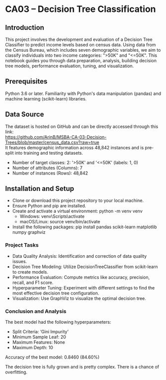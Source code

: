 # CA03 – Decision Tree Classification

## Introduction
This project involves the development and evaluation of a Decision Tree Classifier to predict income levels based on census data. Using data from the Census Bureau, which includes seven demographic variables, we aim to classify individuals into two income categories: ">50K" and "<=50K". This notebook guides you through data preparation, analysis, building decision tree models, performance evaluation, tuning, and visualization.


## Prerequisites
Python 3.6 or later.
Familiarity with Python's data manipulation (pandas) and machine learning (scikit-learn) libraries.


## Data Source
The dataset is hosted on GitHub and can be directly accessed through this link: <br>
https://github.com/ArinB/MSBA-CA-03-Decision-Trees/blob/master/census_data.csv?raw=true <br>
It features demographic information across 48,842 instances and is pre-split into training and testing datasets.
- Number of target classes: 2: '>50K' and '<=50K' (labels: 1, 0)
- Number of attributes (Columns): 7
- Number of instances (Rows): 48,842


## Installation and Setup
- Clone or download this project repository to your local machine.
- Ensure Python and pip are installed.
- Create and activate a virtual environment: python -m venv venv
  - Windows: venv\Scripts\activate
  - macOS/Linux: source venv/bin/activate
- Install the following packages: pip install pandas scikit-learn matplotlib numpy graphviz


### Project Tasks
- Data Quality Analysis: Identification and correction of data quality issues.
- Decision Tree Modeling: Utilize DecisionTreeClassifier from scikit-learn to create models.
- Performance Evaluation: Compute metrics like accuracy, precision, recall, and F1 score.
- Hyperparameter Tuning: Experiment with different settings to find the most effective decision tree configuration.
- Visualization: Use GraphViz to visualize the optimal decision tree.


### Conclusion and Analysis
The best model had the following hyperparameters:
- Split Criteria: ‘Gini Impurity’
- Minimum Sample Leaf: 20
- Maximum Features: None
- Maximum Depth: 10

Accuracy of the best model: 0.8460 (84.60%)

The decision tree is fully grown and is pretty complex. There is a chance of overfitting.
